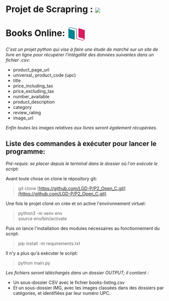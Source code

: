 # Projet de Scrapring : <img src="https://cdn.jsdelivr.net/gh/devicons/devicon/icons/python/python-original-wordmark.svg" width=60 align=center>  


# Books Online: <img src="ico/Books-Online.png" width=60 align=center>

*C'est  un projet python qui vise à faire une étude de marché sur un site de livre en ligne pour récupérer l'intégalité des données suivantes dans un fichier .csv:* 

- product_page_url
- universal_ product_code (upc)
- title
- price_including_tax
- price_excluding_tax
- number_available
- product_description
- category
- review_rating
- image_url

*Enfin toutes les images relatives aux livres seront également récupérées.*


## Liste des commandes à exécuter pour lancer le programme:

_Pré-requis: se placer depuis le terminal dans le dossier où l'on exécute le script:_

Avant toute chose on clone le répository git:

> git clone [https://github.com/LGD-P/P2_Open_C.git](https://github.com/LGD-P/P2_Open_C.git)


Une fois le projet cloné on crée et on active l'environnement virtuel:

> python3 -m venv env \
source env/bin/activate


Puis on lance l'installation des modules nécessaires au fonctionnement du script:

> pip install -m requirements.txt


Il n'y a plus qu'à exécuter le script:

> python main.py


*Les fichiers seront téléchargés dans un dossier OUTPUT; il contient :* 

* Un sous-dossier CSV avec le fichier books-listing.csv
* Et un sous-dossier IMG, avec les images classées dans des dossiers par catégories, et identifiées par leur numéro UPC.
